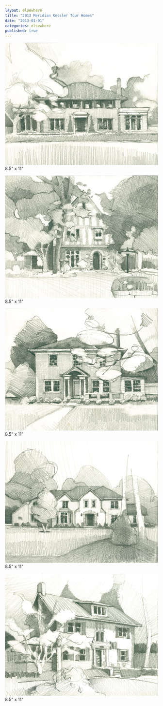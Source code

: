 ```yaml
---
layout: elsewhere
title: "2013 Meridian Kessler Tour Homes"
date: "2013-01-01"
categories: elsewhere
published: true
---
```


![house 5](/img/elsewhere/2013-mk/house-5.jpg)
8.5" x 11"

![house 4](/img/elsewhere/2013-mk/house-4.jpg)
8.5" x 11"

![house 3](/img/elsewhere/2013-mk/house-3.jpg)
8.5" x 11"

![house 2](/img/elsewhere/2013-mk/house-2.jpg)
8.5" x 11"

![house 1](/img/elsewhere/2013-mk/house-1.jpg)
8.5" x 11"